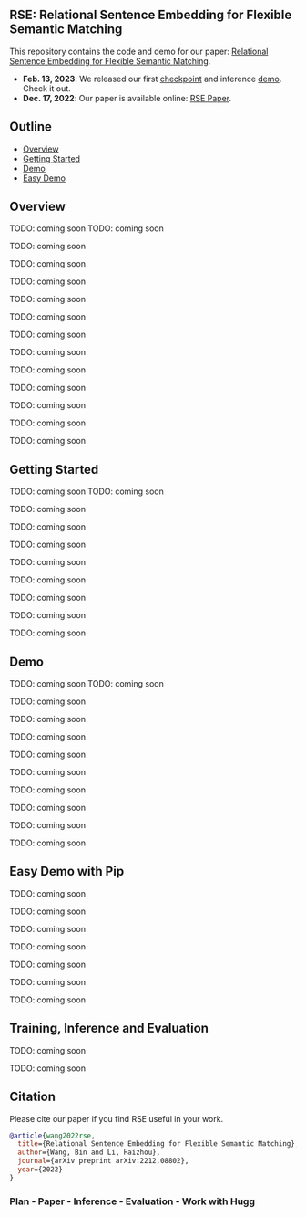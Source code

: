 ## RSE: Relational Sentence Embedding for Flexible Semantic Matching

This repository contains the code and demo for our paper: 
[Relational Sentence Embedding for Flexible Semantic Matching](https://arxiv.org/abs/2212.08802).

- **Feb. 13, 2023**: We released our first [checkpoint](demo/) and inference [demo](demo/). Check it out.
- **Dec. 17, 2022**: Our paper is available online: [RSE Paper](https://arxiv.org/abs/2212.08802).


## Outline

- [Overview](#Overview)
- [Getting Started](##getting-started)
- [Demo](##Demo)
- [Easy Demo](##Easy-Demo)



## Overview

TODO: coming soon
TODO: coming soon

TODO: coming soon

TODO: coming soon

TODO: coming soon

TODO: coming soon

TODO: coming soon

TODO: coming soon

TODO: coming soon

TODO: coming soon

TODO: coming soon

TODO: coming soon

TODO: coming soon

TODO: coming soon


## Getting Started

TODO: coming soon
TODO: coming soon

TODO: coming soon

TODO: coming soon

TODO: coming soon

TODO: coming soon

TODO: coming soon

TODO: coming soon

TODO: coming soon

TODO: coming soon


## Demo

TODO: coming soon
TODO: coming soon

TODO: coming soon

TODO: coming soon

TODO: coming soon

TODO: coming soon

TODO: coming soon

TODO: coming soon

TODO: coming soon

TODO: coming soon

TODO: coming soon


## Easy Demo with Pip

TODO: coming soon

TODO: coming soon

TODO: coming soon

TODO: coming soon

TODO: coming soon

TODO: coming soon

TODO: coming soon

## Training, Inference and Evaluation

TODO: coming soon

TODO: coming soon


## Citation

Please cite our paper if you find RSE useful in your work.

```bibtex
@article{wang2022rse,
  title={Relational Sentence Embedding for Flexible Semantic Matching},
  author={Wang, Bin and Li, Haizhou},
  journal={arXiv preprint arXiv:2212.08802},
  year={2022}
}
```



### Plan - Paper - Inference - Evaluation - Work with Hugg

